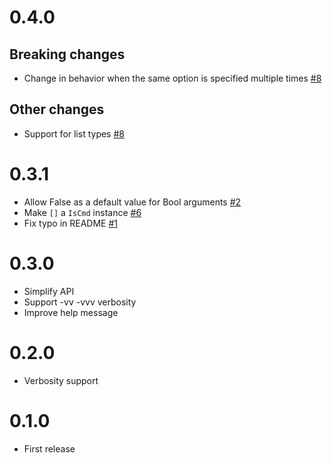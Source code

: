# 0.4.0

## Breaking changes

- Change in behavior when the same option is specified multiple times [#8](https://github.com/tanakh/optparse-declarative/pull/8)

## Other changes

- Support for list types [#8](https://github.com/tanakh/optparse-declarative/pull/8)

# 0.3.1

- Allow False as a default value for Bool arguments [#2](https://github.com/tanakh/optparse-declarative/pull/2)
- Make `[]` a `IsCmd` instance [#6](https://github.com/tanakh/optparse-declarative/pull/6)
- Fix typo in README [#1](https://github.com/tanakh/optparse-declarative/pull/1)

# 0.3.0

- Simplify API
- Support -vv -vvv verbosity
- Improve help message

# 0.2.0

- Verbosity support

# 0.1.0

- First release
